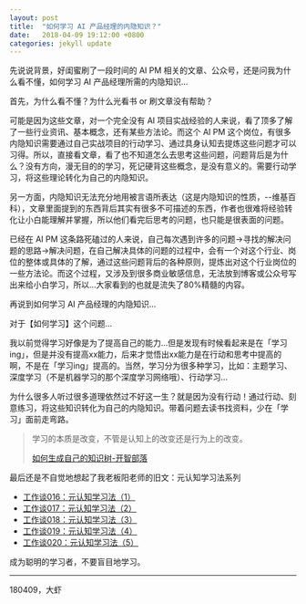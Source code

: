 ```yaml
---
layout: post
title:  "如何学习 AI 产品经理的内隐知识？"
date:   2018-04-09 19:12:00 +0800
categories: jekyll update
---
```


先说说背景，好闺蜜刷了一段时间的 AI PM 相关的文章、公众号，还是问我为什么看不懂，如何学习 AI 产品经理所需的内隐知识...

首先，为什么看不懂？为什么光看书 or 刷文章没有帮助？

可能是因为这些文章，对一个完全没有 AI 项目实战经验的人来说，看了顶多了解了一些行业资讯、基本概念，还有某些方法论。而这个 AI PM 这个岗位，有很多内隐知识需要通过自己实战项目的行动学习、通过具身认知去提炼这些问题才可以习得。所以，直接看文章，看了也不知道怎么去思考这些问题，问题背后是为什么？没有方向，漫无目的的学习，死记硬背这些概念，是没有意义的。需要行动学习，将这些理论转化为自己的内隐知识。

另一方面，内隐知识无法充分地用被言语所表达（这是内隐知识的性质，--维基百科），文章里面提到的东西背后其实有很多不可描述的东西，作者也很难将经验转化让小白能理解并掌握，所以他们看完后思考的问题，也只能是很表面的问题。

已经在 AI PM 这条路死磕过的人来说，自己每次遇到许多的问题->寻找的解决问题的思路->解决问题，在自己解决具体的问题的过程中，会有一个对这个行业、岗位的整体或具体的了解，通过这些问题背后的各种原则，提炼出对这个行业岗位的一些方法论。而这个过程，又涉及到很多商业敏感信息，无法放到博客或公众号写出来给小白学习，所以...大家看到的也就是流失了80%精髓的内容。

再说到如何学习 AI 产品经理的内隐知识...

对于【如何学习】这个问题...


我以前觉得学习好像是为了提高自己的能力...但是发现有时候看起来是在「学习ing」，但是并没有提高xx能力，后来才觉悟出xx能力是在行动和思考中提高的啊，不是在「学习ing」提高的。当然，学习分为很多种学习，比如：主题学习、深度学习（不是机器学习的那个深度学习网络哦）、行动学习...

为什么很多人听过很多道理依然过不好这一生？就是因为没有行动！通过行动、刻意练习，将这些知识转化为自己的内隐知识。带着问题去读书找资料，少在「学习」面前走弯路。

> 学习的本质是改变，不管是认知上的改变还是行为上的改变。
> 
> [如何生成自己的知识树-开智部落](https://mp.weixin.qq.com/s?__biz=MzI1NjQ5NzM2Ng==&mid=2247483735&idx=1&sn=f5112ee2c89322a019fd683d43b68a8b&chksm=ea2482eedd530bf85c888586fb3e7f173953defd13dc2968e6543ff848cd691fc051f844d2fb&mpshare=1&scene=1&srcid=0408NymNffoPKoTaXFTjNmBN&key=52f65e2fc335f081aa98694a8dae7966b8a6e13b2ead07d1258694cfd5a57b52ff2f276f4aad4e97a056e447e59cff9cb702c58ac3976eb1b1acfc6f448855a88eb554d3caac3a707916e96f4e18fe30&ascene=0&uin=OTYyNDg4NjIx&devicetype=iMac+MacBookPro14%2C1+OSX+OSX+10.12.5+build(16F2073)&version=12020810&nettype=WIFI&lang=zh_CN&fontScale=100&pass_ticket=XhQRlddtEjj7fjqXNaZGiSbN4xHzM0uG6x%2BZLQH%2B7Op7yAMWXAd5X%2Fyp3FGshV63)

最后还是不自觉地想起了我老板阳老师的旧文：元认知学习法系列

- [工作谈016：元认知学习法（1）](https://mp.weixin.qq.com/s?__biz=MzA3MzM0MjUyMQ==&mid=2652149229&idx=1&sn=f17e909f3aea79267c4492d9786df711&mpshare=1&scene=1&srcid=0404mrpusTIqetasxY47Xi5T&key=81c79c138bc9861d15d81b5e491cd8d621c670d900aebe9f010122569692bd40ad6e47eae99658990ca600acd2499566c762f2deb72fea792fd7c76a21542d0b3cbfb4a9af8f40859b31b2a30c1e28bb&ascene=0&uin=OTYyNDg4NjIx&devicetype=iMac+MacBookPro14%2C1+OSX+OSX+10.12.5+build(16F2073)&version=12020810&nettype=WIFI&lang=zh_CN&fontScale=100&pass_ticket=MkaafPgVreQBUzTk1rOeYHeCpElwPtCQW7eOf1FNlxJi%2FU0xRl6DtleTLVfXbMwK)
- [工作谈017：元认知学习法（2）](https://mp.weixin.qq.com/s?__biz=MzA3MzM0MjUyMQ==&mid=2652149232&idx=1&sn=3709475a3a4b6fc2fb56f7e25a52d1b7&mpshare=1&scene=1&srcid=0404gHrU7N7SGE0BQAuw3U9o&key=52f65e2fc335f08165de0837df128c8819a0395d4dae85f4b1c8589b62f7427b8e348c3af927f3f45ba72b8f4a5bde4c0c7cfd1ea4823b5505bf106867095ecfa8de409f8ce57fa684f421c3066f22e2&ascene=0&uin=OTYyNDg4NjIx&devicetype=iMac+MacBookPro14%2C1+OSX+OSX+10.12.5+build(16F2073)&version=12020810&nettype=WIFI&lang=zh_CN&fontScale=100&pass_ticket=MkaafPgVreQBUzTk1rOeYHeCpElwPtCQW7eOf1FNlxJi%2FU0xRl6DtleTLVfXbMwK)
- [工作谈018：元认知学习法（3）](https://mp.weixin.qq.com/s?__biz=MzA3MzM0MjUyMQ==&mid=2652149235&idx=1&sn=c1f678d649fae0ebc25380fd041e5cb7&mpshare=1&scene=1&srcid=0404UNqi3eHLGaXpLodeXgew&key=81c79c138bc9861d2bf92f9928890ac172ebc30de62e9e1e9dfccd5489eea114d32715313b3dcc570734f738bb46db4c2d73af9429a3c6f82da9f35104b78cae256eb70945656c7c8b3569b5d569afcc&ascene=0&uin=OTYyNDg4NjIx&devicetype=iMac+MacBookPro14%2C1+OSX+OSX+10.12.5+build(16F2073)&version=12020810&nettype=WIFI&lang=zh_CN&fontScale=100&pass_ticket=MkaafPgVreQBUzTk1rOeYHeCpElwPtCQW7eOf1FNlxJi%2FU0xRl6DtleTLVfXbMwK)
- [工作谈019：元认知学习法（4）](https://mp.weixin.qq.com/s?__biz=MzA3MzM0MjUyMQ==&mid=2652149239&idx=1&sn=aac4a6eadc3b9390455206df7c9a1543&mpshare=1&scene=1&srcid=04042XorepQt77szrdqIMh04&key=8e58dd8e1c344716b0b2d48f8d7981eccba67673612f89f37f8f6e4147a8a6fe2d269b6425494f1386d4619fe544493fbec7ae5dfeec332fc4941166920f0fc3ab75eed919071390f23f47c909f355f1&ascene=0&uin=OTYyNDg4NjIx&devicetype=iMac+MacBookPro14%2C1+OSX+OSX+10.12.5+build(16F2073)&version=12020810&nettype=WIFI&lang=zh_CN&fontScale=100&pass_ticket=MkaafPgVreQBUzTk1rOeYHeCpElwPtCQW7eOf1FNlxJi%2FU0xRl6DtleTLVfXbMwK)
- [工作谈020：元认知学习法（5）](https://mp.weixin.qq.com/s?__biz=MzA3MzM0MjUyMQ==&mid=2652149243&idx=1&sn=4265d0fb8747c5c8d633bc9dce48a7a1&mpshare=1&scene=1&srcid=04044sjKfX2LVCIwwgeYr26O&key=81c79c138bc9861df426ab786e962641c87abfc0bd24cc5ec44088b63010a3339e26a13ac23d5447e45cd8b91b31036a6afb1d5944a3be7f106eb170aecd244b1c0216f8da6abbf3a1440300b5847510&ascene=0&uin=OTYyNDg4NjIx&devicetype=iMac+MacBookPro14%2C1+OSX+OSX+10.12.5+build(16F2073)&version=12020810&nettype=WIFI&lang=zh_CN&fontScale=100&pass_ticket=MkaafPgVreQBUzTk1rOeYHeCpElwPtCQW7eOf1FNlxJi%2FU0xRl6DtleTLVfXbMwK)

成为聪明的学习者，不要盲目地学习。

---

180409，大虾
